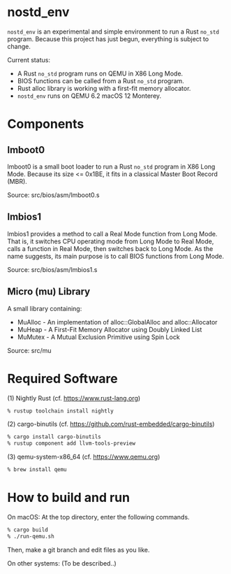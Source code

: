 # nostd_env

`nostd_env` is an experimental and simple environment to run a Rust
`no_std` program.  Because this project has just begun, everything is
subject to change.

Current status:

* A Rust `no_std` program runs on QEMU in X86 Long Mode.
* BIOS functions can be called from a Rust `no_std` program.
* Rust alloc library is working with a first-fit memory allocator.
* `nostd_env` runs on QEMU 6.2 macOS 12 Monterey.

# Components

## lmboot0

lmboot0 is a small boot loader to run a Rust `no_std` program in X86
Long Mode.  Because its size <= 0x1BE, it fits in a classical Master
Boot Record (MBR).

Source: src/bios/asm/lmboot0.s

## lmbios1

lmbios1 provides a method to call a Real Mode function from Long Mode.
That is, it switches CPU operating mode from Long Mode to Real Mode,
calls a function in Real Mode, then switches back to Long Mode.  As
the name suggests, its main purpose is to call BIOS functions from
Long Mode.

Source: src/bios/asm/lmbios1.s

## Micro (mu) Library

A small library containing:

* MuAlloc - An implementation of alloc::GlobalAlloc and alloc::Allocator
* MuHeap - A First-Fit Memory Allocator using Doubly Linked List
* MuMutex - A Mutual Exclusion Primitive using Spin Lock

Source: src/mu

# Required Software

(1) Nightly Rust (cf. <https://www.rust-lang.org>)

```sh
% rustup toolchain install nightly
```

(2) cargo-binutils (cf. <https://github.com/rust-embedded/cargo-binutils>)

```sh
% cargo install cargo-binutils
% rustup component add llvm-tools-preview
```

(3) qemu-system-x86_64 (cf. <https://www.qemu.org>)

```sh
% brew install qemu
```

# How to build and run

On macOS: At the top directory, enter the following commands.

```sh
% cargo build
% ./run-qemu.sh
```

Then, make a git branch and edit files as you like.

On other systems: (To be described..)
